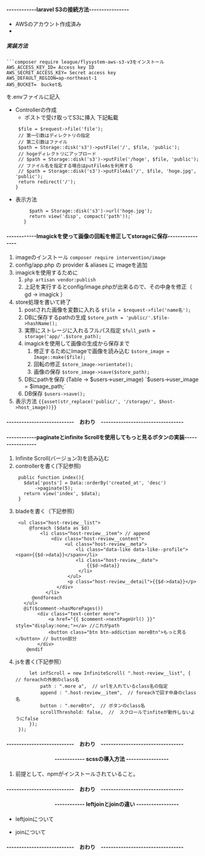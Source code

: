 
#### ------------laravel S3の接続方法----------------
- AWSのアカウント作成済み
- 

##### 実装方法
    ```composer require league/flysystem-aws-s3-v3をインストール  
    AWS_ACCESS_KEY_ID= Access key ID
    AWS_SECRET_ACCESS_KEY= Secret access key  
    AWS_DEFAULT_REGION=ap-northeast-1 
    AWS_BUCKET=　bucket名  
を.envファイルに記入  
 - Controllerの作成  
    - ポストで受け取ってS3に挿入 下記転載  
    ```public function upload(Request $request){ 
     $file = $request->file('file');
     // 第一引数はディレクトリの指定  
     // 第二引数はファイル  
     $path = Storage::disk('s3')->putFile('/', $file, 'public');  
     // hogeディレクトリにアップロード 
     // $path = Storage::disk('s3')->putFile('/hoge', $file, 'public');
     // ファイル名を指定する場合はputFileAsを利用する
     // $path = Storage::disk('s3')->putFileAs('/', $file, 'hoge.jpg', 'public');
     return redirect('/');
    }   
 - 表示方法  
    ```public function disp(){ 
         $path = Storage::disk('s3')->url('hoge.jpg');  
         return view('disp', compact('path'));`  
       } 
#### ------------Imagickを使って画像の回転を修正してstorageに保存----------------
1. imageのインストール `composer require intervention/image `
1. config/app.php の provider & aliases に imageを追加
1. imagickを使用するために
    1. `php artisan vendor:publish`
    1. 上記を実行するとconfig/image.phpが出来るので、その中身を修正（ gd -> imagick ）
1. store処理を書いて終了
    1. postされた画像を変数に入れる `$file = $request->file('name名');`
    1. DBに保存するpathの生成 `$store_path = 'public/'.$file->hashName();`
    1. 実際にストレージに入れるフルパス指定 `$full_path = storage('app/'.$store_path);`
    1. imagickを使用して画像の生成から保存まで
        1. 修正するためにImageで画像を読み込む `$store_image = Image::make($file);`
        1. 回転の修正 `$store_image->orientate();`
        1. 画像の保存 `$store_image->save($store_path);`
    1. DBにpathを保存 (Table -> $users->user_image) `$users->user_image = $image_path;`
    1. DB保存 `$users->save();`
1. 表示方法 `{{asset(str_replace('public/', '/storage/', $host->host_image))}}`
#### ---------------------------　おわり　---------------------------------
#### ------------paginateとinfinite Scrollを使用してもっと見るボタンの実装-----------------
1. Infinite Scroll(バージョン3)を読み込む
1. controllerを書く(下記参照)
   ```
    public function index(){
      $data['posts'] = Data::orderBy('created_at', 'desc')
          ->paginate(5);
      return view('index', $data);
    }
1. bladeを書く（下記参照）
    ```
     <ul class="host-review__list">
         @foreach ($data as $d)
             <li class="host-review__item"> // append
                 <div class="host-review__content">
                      <ul class="host-review__meta">
                          <li class="data-like data-like--profile"><span>{{$d->data}}</span></li>
                          <li class="host-review__date">
                              {{$d->data}}
                           </li>
                       </ul>
                       <p class="host-review__detail">{{$d->data}}</p>
                   </div>
               </li>
          @endforeach
       </ul>
       @if($comment->hasMorePages())
            <div class="text-center more">
                <a href="{{ $comment->nextPageUrl() }}" style="display:none;"></a> //これがpath
                <button class="btn btn-addiction moreBtn">もっと見る</button> // button部分
            </div>
        @endif
1. jsを書く(下記参照）  
   ``` $(function(){  
        let infScroll = new InfiniteScroll( ".host-review__list", {  // foreachの外側のclass名
            path : ".more a",  // urlを入れているclass名の指定
            append : ".host-review__item",  // foreachで回す中身のclass名
            button : ".moreBtn",  // ボタンのclass名
            scrollThreshold: false,  //  スクロールでinfiteが動作しないようにfalse
        }); 
    });
#### ---------------------------　おわり　---------------------------------

#### 　　　　　　　　　------------ scssの導入方法 -----------------
1. 前提として、npmがインストールされていること。


#### ---------------------------　おわり　---------------------------------
#### 　　　　　　　　　------------ leftjoinとjoinの違い -----------------
 - leftjoinについて
 
 - joinについて

#### ---------------------------　おわり　---------------------------------
